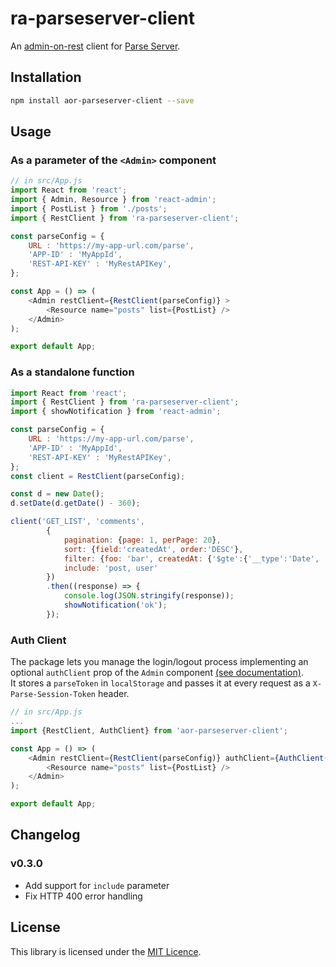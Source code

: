 # ra-parseserver-client

An [admin-on-rest](https://github.com/marmelab/admin-on-rest) client for [Parse Server](https://github.com/ParsePlatform/parse-server).


## Installation

```sh
npm install aor-parseserver-client --save
```

## Usage


### As a parameter of the `<Admin>` component
```js
// in src/App.js
import React from 'react';
import { Admin, Resource } from 'react-admin';
import { PostList } from './posts';
import { RestClient } from 'ra-parseserver-client';

const parseConfig = {
	URL : 'https://my-app-url.com/parse',
	'APP-ID' : 'MyAppId',
	'REST-API-KEY' : 'MyRestAPIKey',
};

const App = () => (
    <Admin restClient={RestClient(parseConfig)} >
        <Resource name="posts" list={PostList} />
    </Admin>
);

export default App;
```


### As a standalone function
```js
import React from 'react';
import { RestClient } from 'ra-parseserver-client';
import { showNotification } from 'react-admin';

const parseConfig = {
	URL : 'https://my-app-url.com/parse',
	'APP-ID' : 'MyAppId',
	'REST-API-KEY' : 'MyRestAPIKey',
};
const client = RestClient(parseConfig);

const d = new Date();
d.setDate(d.getDate() - 360);

client('GET_LIST', 'comments', 
		{  
            pagination: {page: 1, perPage: 20}, 
            sort: {field:'createdAt', order:'DESC'}, 
            filter: {foo: 'bar', createdAt: {'$gte':{'__type':'Date', 'iso': d }}},
            include: 'post, user' 
        })
        .then((response) => {
        	console.log(JSON.stringify(response));
            showNotification('ok');
        });
```


### Auth Client
The package lets you manage the login/logout process implementing an optional `authClient` prop of the `Admin` component [(see documentation)](https://marmelab.com/admin-on-rest/Authentication.html).  
It stores a `parseToken` in  `localStorage` and passes it at every request as a `X-Parse-Session-Token` header.  


```js
// in src/App.js
...
import {RestClient, AuthClient} from 'aor-parseserver-client';

const App = () => (
    <Admin restClient={RestClient(parseConfig)} authClient={AuthClient(parseConfig)}>
        <Resource name="posts" list={PostList} />
    </Admin>
);

export default App;
```

## Changelog

### v0.3.0
  * Add support for `include` parameter 
  * Fix HTTP 400 error handling

## License

This library is licensed under the [MIT Licence](LICENSE).
